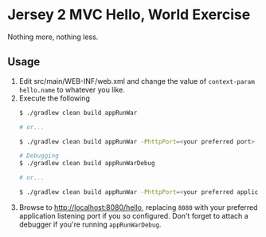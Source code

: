 # Jersey 2 MVC Hello, World Exercise

Nothing more, nothing less.

## Usage

1. Edit src/main/WEB-INF/web.xml and change the value of `context-param` `hello.name` to whatever you like.
1. Execute the following
    ```bash
    $ ./gradlew clean build appRunWar

    # or...

    $ ./gradlew clean build appRunWar -PhttpPort=<your preferred port>

    # Debugging 
    $ ./gradlew clean build appRunWarDebug

    # or...

    $ ./gradlew clean build appRunWar -PhttpPort=<your preferred application listening port> -PdebugPort=<your preferred debugging port>
    ```
1. Browse to [http://localhost:8080/hello](http://localhost:8080/hello), replacing `8080` with your preferred application listening port if you so configured. Don't forget to attach a debugger if you're running `appRunWarDebug`.
